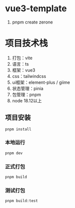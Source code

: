 # vue3-template

1. pnpm create zerone

# 项目技术栈
1. 打包：vite
2. 语言：ts
3. 框架：vue3
4. css：tailwindcss
5. ui框架：element-plus / giime
6. 状态管理：pinia
7. 包管理：pnpm
8. node 18.12以上

## 项目安装

```sh
pnpm install
```

### 本地运行

```sh
pnpm dev
```

### 正式打包

```sh
pnpm build
```

### 测试打包

```sh
pnpm build:test
```
